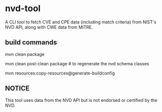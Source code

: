 # nvd-tool
A CLI tool to fetch CVE and CPE data (including match criteria) from NIST's NVD API, along with CWE data from MITRE.

## build commands
mvn clean package

mvn clean post-clean package # to regenerate the nvd schema classes

mvn resources:copy-resources@generate-buildconfig

## NOTICE
This tool uses data from the NVD API but is not endorsed or certified by the NVD.

